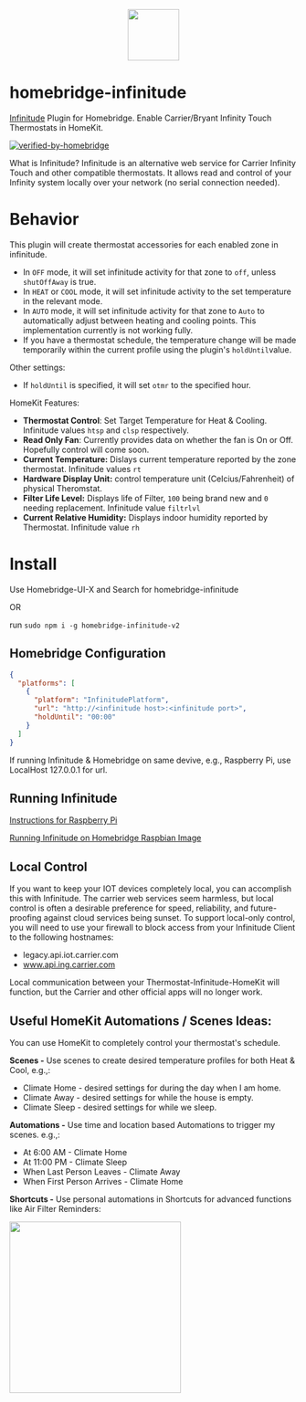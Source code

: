 <p align="center"> <a href="https://github.com/nebulous/infinitude"><img src="https://user-images.githubusercontent.com/8211291/131715404-6aa429a1-6a57-447c-b1b6-7ac84ee79977.jpg" height=90></a></p>

# homebridge-infinitude
[Infinitude](https://github.com/nebulous/infinitude) Plugin for Homebridge. Enable Carrier/Bryant Infinity Touch Thermostats in HomeKit.

[![verified-by-homebridge](https://badgen.net/badge/homebridge/verified/purple)](https://github.com/homebridge/homebridge/wiki/Verified-Plugins)

What is Infinitude? Infinitude is an alternative web service for Carrier Infinity Touch and other compatible thermostats. It allows read and control of your Infinity system locally over your network (no serial connection needed).

# Behavior
This plugin will create thermostat accessories for each enabled zone in infinitude.
 - In `OFF` mode, it will set infinitude activity for that zone to `off`, unless `shutOffAway` is true.
 - In `HEAT` or `COOL` mode, it will set infinitude activity to the set temperature in the relevant mode.
 - In `AUTO` mode, it will set infinitude activity for that zone to `Auto` to automatically adjust between heating and cooling points. This implementation currently is not working fully.
 - If you have a thermostat schedule, the temperature change will be made temporarily within the current profile using the plugin's `holdUntil`value.
 
Other settings:
 - If `holdUntil` is specified, it will set `otmr` to the specified hour.

HomeKit Features:
- **Thermostat Control**: Set Target Temperature for Heat & Cooling. Infinitude values `htsp` and `clsp` respectively.
- **Read Only Fan**: Currently provides data on whether the fan is On or Off. Hopefully control will come soon.
- **Current Temperature:** Dislays current temperature reported by the zone thermostat. Infinitude values `rt`
- **Hardware Display Unit:** control temperature unit (Celcius/Fahrenheit) of physical Theromstat.
- **Filter Life Level:** Displays life of Filter, `100` being brand new and `0` needing replacement. Infinitude value `filtrlvl`
- **Current Relative Humidity:** Displays indoor humidity reported by Thermostat. Infinitude value `rh`

# Install

Use Homebridge-UI-X and Search for homebridge-infinitude

OR

run `sudo npm i -g homebridge-infinitude-v2`

## Homebridge Configuration
```json
{
  "platforms": [
    {
      "platform": "InfinitudePlatform",
      "url": "http://<infinitude host>:<infinitude port>",
      "holdUntil": "00:00"
    }
  ]
}
```

If running Infinitude & Homebridge on same devive, e.g., Raspberry Pi, use LocalHost 127.0.0.1 for url.

## Running Infinitude

[Instructions for Raspberry Pi](https://github.com/nebulous/infinitude/wiki/Installing-Infinitude-on-Raspberry-PI-(raspbian))

[Running Infinitude on Homebridge Raspbian Image](https://github.com/rcoletti116/homebridge-infinitude/wiki/Running-Infinitude-on-Homebridge-Raspbian-Image)

## Local Control
If you want to keep your IOT devices completely local, you can accomplish this with Infinitude. The carrier web services seem harmless, but local control is often a desirable preference for speed, reliability, and future-proofing against cloud services being sunset. To support local-only control, you will need to use your firewall to block access from your Infinitude Client to the following hostnames:

- legacy.api.iot.carrier.com
- www.api.ing.carrier.com

Local communication between your Thermostat-Infinitude-HomeKit will function, but the Carrier and other official apps will no longer work.

## Useful HomeKit Automations / Scenes Ideas:
You can use HomeKit to completely control your thermostat's schedule.

**Scenes -** Use scenes to create desired temperature profiles for both Heat & Cool, e.g.,:

- Climate Home - desired settings for during the day when I am home.
- Climate Away - desired settings for while the house is empty.
- Climate Sleep - desired settings for while we sleep.

**Automations -** Use time and location based Automations to trigger my scenes. e.g.,:
- At 6:00 AM - Climate Home
- At 11:00 PM - Climate Sleep
- When Last Person Leaves - Climate Away
- When First Person Arrives - Climate Home

**Shortcuts -** Use personal automations in Shortcuts for advanced functions like Air Filter Reminders:

<img src="https://user-images.githubusercontent.com/8211291/114083700-52a7e180-987d-11eb-8b2c-5287763a8e1c.PNG" width=300>

